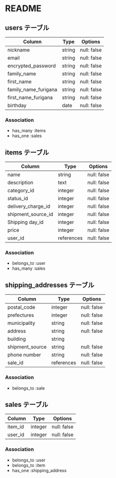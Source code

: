 # README


## users テーブル

| Column                | Type    | Options     |
| --------              | ------  | ----------- |
| nickname              | string  | null: false |
| email                 | string  | null: false |
| encrypted_password    | string  | null: false |
| family_name           | string  | null: false |
| first_name            | string  | null: false |
| family_name_furigana  | string  | null: false |
| first_name_furigana   | string  | null: false |
| birthday              | date    | null: false |

### Association

- has_many :items
- has_one :sales




## items テーブル

| Column             | Type       | Options     |
| ------             | ------     | ----------- |
| name               | string     | null: false |
| description        | text       | null: false |
| category_id        | integer    | null: false |
| status_id          | integer    | null: false |
| delivery_charge_id | integer    | null: false |
| shipment_source_id | integer    | null: false |
| Shipping day_id    | integer    | null: false |
| price              | integer    | null: false | 
| user_id            | references | null: false |


### Association

- belongs_to :user
- has_many :sales



## shipping_addresses テーブル
| Column           | Type       | Options     |
| ------           | ------     | ----------- |
| postal_code      | integer    | null: false |
| prefectures      | integer    | null: false |
| municipality     | string     | null: false |
| address          | string     | null: false |
| building         | string     |
| shipment_source  | string     | null: false |
| phone number     | string     | null: false |
| sale_id          | references | null: false |

### Association
- belongs_to :sale


## sales テーブル
| Column   | Type    | Options     |
| ------   | ------  | ----------- |
| item_id  | integer | null: false |
| user_id  | integer | null: false |

### Association
- belongs_to :user
- belongs_to :item
- has_one :shipping_address